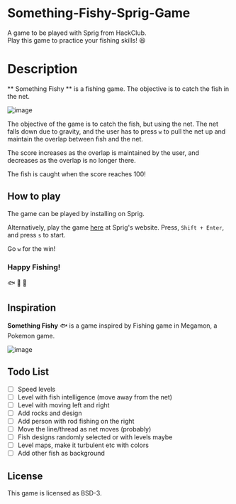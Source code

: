 # Something-Fishy-Sprig-Game
A game to be played with Sprig from HackClub. 
<br>
Play this game to practice your fishing skills! :laughing:

# Description
** Something Fishy ** is a fishing game. The objective is to catch the fish in the net. 

![image](https://github.com/user-attachments/assets/083fccbe-17f8-4fed-865c-71f6433c06a0)

The objective of the game is to catch the fish, but using the net. The net falls down due to gravity, and the user has to press `w` to pull the net up and maintain the overlap between fish and the net. 

The score increases as the overlap is maintained by the user, and decreases as the overlap is no longer there. 

The fish is caught when the score reaches 100!

## How to play
The game can be played by installing on Sprig. 

Alternatively, play the game [here](https://sprig.hackclub.com/share/tzt4M1tjT0kMtsc39kjZ) at Sprig's website. Press, `Shift + Enter`, and press `s` to start. 

Go `w` for the win!

### Happy Fishing!
:fish: :tropical_fish: :blowfish:

## Inspiration

**Something Fishy** :fish: is a game inspired by Fishing game in Megamon, a Pokemon game. 

![image](https://github.com/user-attachments/assets/84d2a4c9-2032-49ae-a7ed-b31fefaa6fae)


## Todo List

- [ ] Speed levels 
- [ ] Level with fish intelligence (move away from the net) 
- [ ] Level with moving left and right 
- [ ] Add rocks and design 
- [ ] Add person with rod fishing on the right 
- [ ] Move the line/thread as net moves (probably) 
- [ ] Fish designs randomly selected or with levels maybe 
- [ ] Level maps, make it turbulent etc with colors 
- [ ] Add other fish as background 

## License
This game is licensed as BSD-3. 

